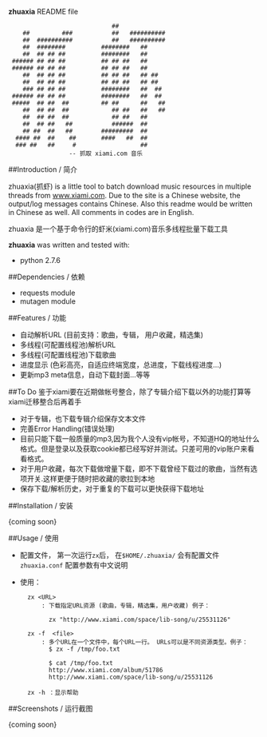 
**zhuaxia** README file

                                 ##             
        ##         ###           ##   ##########
        ##  ##########           ##   ##########
        ##  ########          ########   ##     
        ##  ## ## ##          ########   ##     
     ###### ## ## ##          ## ## ##   ##     
     ###### ## ## ##          ## ## ##   ##     
        ##  ## ## ##          ## ## ##   ## ##  
        ##  ## ## ##          ## ## ##   ## ##  
        ### ## ## ##          ########   ##  ## 
     ###### ## ## ##          ########   ##  ## 
     #####  ## ##  ##         ## ##      ##   ##
        ##  ## ##  ##            ## ##   ##   ##
        ##  ## ##  ##            ## ##   ##     
        ##  ## ##   ##           ######  ##     
        ## ##  ##   ##        #########  ##     
      #### ##  ##    ##       ####   ##  ##     
      ### ##   ##     #                  ##     
                     -- 抓取 xiami.com 音乐

##Introduction / 简介

zhuaxia(抓虾) is a little tool to batch download music resources in multiple threads from www.xiami.com. Due to the site is a Chinese website, the output/log messages contains Chinese. Also this readme would be written in Chinese as well. All comments in codes are in English.

zhuaxia 是一个基于命令行的虾米(xiami.com)音乐多线程批量下载工具

**zhuaxia** was written and tested with:
- python 2.7.6

##Dependencies / 依赖
- requests module
- mutagen module

##Features / 功能
- 自动解析URL (目前支持：歌曲，专辑， 用户收藏，精选集)
- 多线程(可配置线程池)解析URL
- 多线程(可配置线程池)下载歌曲
- 进度显示 (色彩高亮，自适应终端宽度，总进度，下载线程进度...)
- 更新mp3 meta信息，自动下载封面...等等

##To Do
鉴于xiami要在近期做帐号整合，除了专辑介绍下载以外的功能打算等xiami迁移整合后再着手
- 对于专辑，也下载专辑介绍保存文本文件
- 完善Error Handling(错误处理)
- 目前只能下载一般质量的mp3,因为我个人没有vip帐号，不知道HQ的地址什么格式。但是登录以及获取cookie都已经写好并测试。只差可用的vip账户来看看格式。
- 对于用户收藏，每次下载做增量下载，即不下载曾经下载过的歌曲，当然有选项开关.这样更便于随时把收藏的歌拉到本地
- 保存下载/解析历史，对于重复的下载可以更快获得下载地址

##Installation / 安装

{coming soon}

##Usage / 使用

- 配置文件， 第一次运行`zx`后， 在`$HOME/.zhuaxia/` 会有配置文件 `zhuaxia.conf` 配置参数有中文说明
- 使用：

		zx <URL>
			: 下载指定URL资源 (歌曲，专辑，精选集，用户收藏) 例子：
	
			  zx "http://www.xiami.com/space/lib-song/u/25531126"
	
		zx -f  <file> 
			: 多个URL在一个文件中，每个URL一行。 URLs可以是不同资源类型。例子：
			  $ zx -f /tmp/foo.txt
	
			  $ cat /tmp/foo.txt
			  http://www.xiami.com/album/51786
			  http://www.xiami.com/space/lib-song/u/25531126
	
		zx -h ：显示帮助

##Screenshots / 运行截图

{coming soon}
